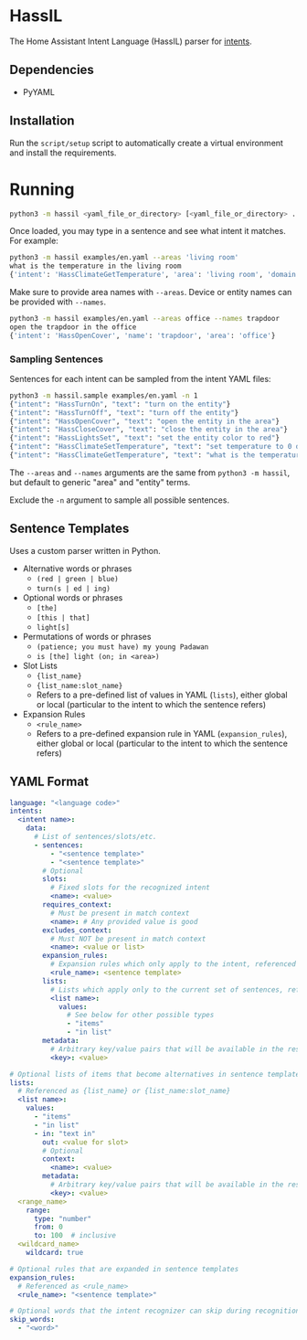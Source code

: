 # HassIL

The Home Assistant Intent Language (HassIL) parser for [intents](https://github.com/home-assistant/intents).


## Dependencies

* PyYAML


## Installation

Run the `script/setup` script to automatically create a virtual environment and install the requirements.


# Running

``` sh
python3 -m hassil <yaml_file_or_directory> [<yaml_file_or_directory> ...]
```

Once loaded, you may type in a sentence and see what intent it matches.
For example:

``` sh
python3 -m hassil examples/en.yaml --areas 'living room'
what is the temperature in the living room
{'intent': 'HassClimateGetTemperature', 'area': 'living room', 'domain': 'climate'}
```

Make sure to provide area names with `--areas`. Device or entity names can be provided with `--names`.

``` sh
python3 -m hassil examples/en.yaml --areas office --names trapdoor
open the trapdoor in the office
{'intent': 'HassOpenCover', 'name': 'trapdoor', 'area': 'office'}
```


### Sampling Sentences

Sentences for each intent can be sampled from the intent YAML files:

``` sh
python3 -m hassil.sample examples/en.yaml -n 1
{"intent": "HassTurnOn", "text": "turn on the entity"}
{"intent": "HassTurnOff", "text": "turn off the entity"}
{"intent": "HassOpenCover", "text": "open the entity in the area"}
{"intent": "HassCloseCover", "text": "close the entity in the area"}
{"intent": "HassLightsSet", "text": "set the entity color to red"}
{"intent": "HassClimateSetTemperature", "text": "set temperature to 0 degrees in the area"}
{"intent": "HassClimateGetTemperature", "text": "what is the temperature in the area"}
```

The `--areas` and `--names` arguments are the same from `python3 -m hassil`, but default to generic "area" and "entity" terms.

Exclude the `-n` argument to sample all possible sentences.


## Sentence Templates

Uses a custom parser written in Python.

* Alternative words or phrases
  * `(red | green | blue)`
  * `turn(s | ed | ing)`
* Optional words or phrases
  * `[the]`
  * `[this | that]`
  * `light[s]`
* Permutations of words or phrases
  * `(patience; you must have) my young Padawan`
  * `is [the] light (on; in <area>)`
* Slot Lists
  * `{list_name}`
  * `{list_name:slot_name}`
  * Refers to a pre-defined list of values in YAML (`lists`), either global or local (particular to the intent to which the sentence refers)
* Expansion Rules
  * `<rule_name>`
  * Refers to a pre-defined expansion rule in YAML (`expansion_rules`), either global or local (particular to the intent to which the sentence refers)


## YAML Format

``` yaml
language: "<language code>"
intents:
  <intent name>:
    data:
      # List of sentences/slots/etc.
      - sentences:
          - "<sentence template>"
          - "<sentence template>"
        # Optional
        slots:
          # Fixed slots for the recognized intent
          <name>: <value>
        requires_context:
          # Must be present in match context
          <name>: # Any provided value is good
        excludes_context:
          # Must NOT be present in match context
          <name>: <value or list>
        expansion_rules:
          # Expansion rules which only apply to the intent, referenced as <rule_name>
          <rule_name>: <sentence template>
        lists:
          # Lists which apply only to the current set of sentences, referenced as {list_name} or {list_name:slot_name}
          <list name>:
            values:
              # See below for other possible types
              - "items"
              - "in list"
        metadata:
          # Arbitrary key/value pairs that will be available in the result
          <key>: <value>

# Optional lists of items that become alternatives in sentence templates
lists:
  # Referenced as {list_name} or {list_name:slot_name}
  <list name>:
    values:
      - "items"
      - "in list"
      - in: "text in"
        out: <value for slot>
        # Optional
        context:
          <name>: <value>
        metadata:
          # Arbitrary key/value pairs that will be available in the result
          <key>: <value>
  <range_name>
    range:
      type: "number"
      from: 0
      to: 100  # inclusive
  <wildcard_name>
    wildcard: true

# Optional rules that are expanded in sentence templates
expansion_rules:
  # Referenced as <rule_name>
  <rule_name>: "<sentence template>"

# Optional words that the intent recognizer can skip during recognition
skip_words:
  - "<word>"
```
